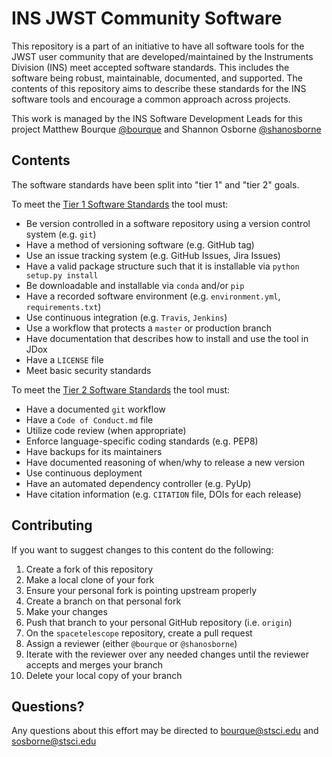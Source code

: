 # INS JWST Community Software

This repository is a part of an initiative to have all software tools for the JWST user community that are developed/maintained by the Instruments Division (INS) meet accepted software standards. This includes the software being robust, maintainable, documented, and supported. The contents of this repository aims to describe these standards for the INS software tools and encourage a common approach across projects.

This work is managed by the INS Software Development Leads for this project Matthew Bourque [@bourque](https://github.com/bourque) and Shannon Osborne [@shanosborne](https://github.com/shanosborne)

## Contents

The software standards have been split into "tier 1" and "tier 2" goals.

To meet the [Tier 1 Software Standards](tier1_standards/tier1_standards_overview.md) the tool must:
- Be version controlled in a software repository using a version control system (e.g. ``git``)
- Have a method of versioning software (e.g. GitHub tag)
- Use an issue tracking system (e.g. GitHub Issues, Jira Issues)
- Have a valid package structure such that it is installable via ``python setup.py install``
- Be downloadable and installable via ``conda`` and/or ``pip``
- Have a recorded software environment (e.g. ``environment.yml``, ``requirements.txt``)
- Use continuous integration (e.g. ``Travis``, ``Jenkins``)
- Use a workflow that protects a ``master`` or production branch
- Have documentation that describes how to install and use the tool in JDox
- Have a ``LICENSE`` file
- Meet basic security standards

To meet the [Tier 2 Software Standards](tier2_standards/tier2_standards_overview.md) the tool must:
- Have a documented ``git`` workflow
- Have a ``Code of Conduct.md`` file
- Utilize code review (when appropriate)
- Enforce language-specific coding standards (e.g. PEP8)
- Have backups for its maintainers
- Have documented reasoning of when/why to release a new version
- Use continuous deployment
- Have an automated dependency controller (e.g. PyUp)
- Have citation information (e.g. ``CITATION`` file, DOIs for each release)

## Contributing

If you want to suggest changes to this content do the following:
1. Create a fork of this repository
2. Make a local clone of your fork
3. Ensure your personal fork is pointing upstream properly
4. Create a branch on that personal fork
5. Make your changes
6. Push that branch to your personal GitHub repository (i.e. ``origin``)
7. On the ``spacetelescope`` repository, create a pull request
8. Assign a reviewer (either ``@bourque`` or ``@shanosborne``)
9. Iterate with the reviewer over any needed changes until the reviewer accepts and merges your branch
10. Delete your local copy of your branch

## Questions?

Any questions about this effort may be directed to bourque@stsci.edu and sosborne@stsci.edu
